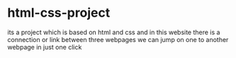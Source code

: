 # html-css-project
its a project which is based on html and css and in this website there is a connection or link between three webpages we can jump on one to another webpage in just one click
